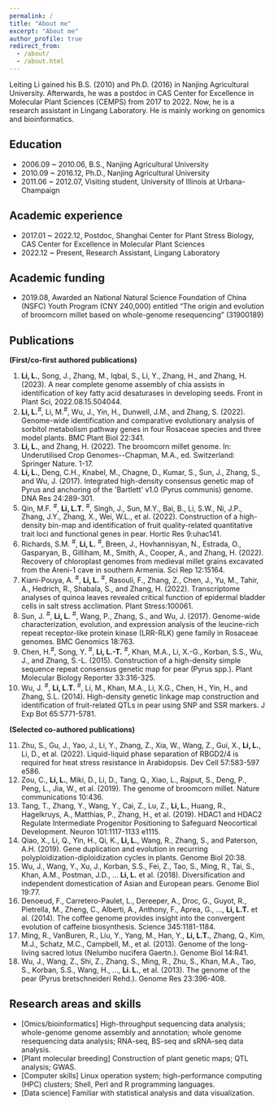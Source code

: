 ```yaml
---
permalink: /
title: "About me"
excerpt: "About me"
author_profile: true
redirect_from: 
  - /about/
  - /about.html
---
```


Leiting Li gained his B.S. (2010) and Ph.D. (2016) in Nanjing Agricultural University. Afterwards, he was a postdoc in CAS Center for Excellence in Molecular Plant Sciences (CEMPS) from 2017 to 2022. Now, he is a research assistant in Lingang Laboratory. He is mainly working on genomics and bioinformatics. 

## Education

-	2006.09 ~ 2010.06, B.S., Nanjing Agricultural University 
-	2010.09 ~ 2016.12, Ph.D., Nanjing Agricultural University
-	2011.06 ~ 2012.07, Visiting student, University of Illinois at Urbana-Champaign	

## Academic experience

-	2017.01 ~ 2022.12, Postdoc, Shanghai Center for Plant Stress Biology, CAS Center for Excellence in Molecular Plant Sciences
-	2022.12 ~ Present, Research Assistant, Lingang Laboratory

## Academic funding

-	2019.08, Awarded an National Natural Science Foundation of China (NSFC) Youth Program (CNY 240,000) entitled “The origin and evolution of broomcorn millet based on whole-genome resequencing” (31900189)

## Publications

**(First/co-first authored publications)**

1.	**Li, L.**, Song, J., Zhang, M., Iqbal, S., Li, Y., Zhang, H., and Zhang, H. (2023). A near complete genome assembly of chia assists in identification of key fatty acid desaturases in developing seeds. Front in Plant Sci, 2022.08.15.504044.
2.	**Li, L.**<sup>#</sup>, Li, M.<sup>#</sup>, Wu, J., Yin, H., Dunwell, J.M., and Zhang, S. (2022). Genome-wide identification and comparative evolutionary analysis of sorbitol metabolism pathway genes in four Rosaceae species and three model plants. BMC Plant Biol 22:341.
3.	**Li, L.**, and Zhang, H. (2022). The broomcorn millet genome. In: Underutilised Crop Genomes--Chapman, M.A., ed. Switzerland: Springer Nature. 1-17.
4.	**Li, L.**, Deng, C.H., Knabel, M., Chagne, D., Kumar, S., Sun, J., Zhang, S., and Wu, J. (2017). Integrated high-density consensus genetic map of Pyrus and anchoring of the 'Bartlett' v1.0 (Pyrus communis) genome. DNA Res 24:289-301.
5.	Qin, M.F. <sup>#</sup>, **Li, L.T.** <sup>#</sup>, Singh, J., Sun, M.Y., Bai, B., Li, S.W., Ni, J.P., Zhang, J.Y., Zhang, X., Wei, W.L., et al. (2022). Construction of a high-density bin-map and identification of fruit quality-related quantitative trait loci and functional genes in pear. Hortic Res 9:uhac141.
6.	Richards, S.M. <sup>#</sup>, **Li, L.** <sup>#</sup>, Breen, J., Hovhannisyan, N., Estrada, O., Gasparyan, B., Gilliham, M., Smith, A., Cooper, A., and Zhang, H. (2022). Recovery of chloroplast genomes from medieval millet grains excavated from the Areni-1 cave in southern Armenia. Sci Rep 12:15164.
7.	Kiani-Pouya, A. <sup>#</sup>, **Li, L.** <sup>#</sup>, Rasouli, F., Zhang, Z., Chen, J., Yu, M., Tahir, A., Hedrich, R., Shabala, S., and Zhang, H. (2022). Transcriptome analyses of quinoa leaves revealed critical function of epidermal bladder cells in salt stress acclimation. Plant Stress:100061.
8.	Sun, J. <sup>#</sup>, **Li, L.** <sup>#</sup>, Wang, P., Zhang, S., and Wu, J. (2017). Genome-wide characterization, evolution, and expression analysis of the leucine-rich repeat receptor-like protein kinase (LRR-RLK) gene family in Rosaceae genomes. BMC Genomics 18:763.
9.	Chen, H.<sup>#</sup>, Song, Y. <sup>#</sup>, **Li, L.-T.** <sup>#</sup>, Khan, M.A., Li, X.-G., Korban, S.S., Wu, J., and Zhang, S.-L. (2015). Construction of a high-density simple sequence repeat consensus genetic map for pear (Pyrus spp.). Plant Molecular Biology Reporter 33:316-325.
10.	Wu, J. <sup>#</sup>, **Li, L.T.** <sup>#</sup>, Li, M., Khan, M.A., Li, X.G., Chen, H., Yin, H., and Zhang, S.L. (2014). High-density genetic linkage map construction and identification of fruit-related QTLs in pear using SNP and SSR markers. J Exp Bot 65:5771-5781.

**(Selected co-authored publications)**

11.	Zhu, S., Gu, J., Yao, J., Li, Y., Zhang, Z., Xia, W., Wang, Z., Gui, X., **Li, L.**, Li, D., et al. (2022). Liquid-liquid phase separation of RBGD2/4 is required for heat stress resistance in Arabidopsis. Dev Cell 57:583-597 e586.
12.	Zou, C., **Li, L.**, Miki, D., Li, D., Tang, Q., Xiao, L., Rajput, S., Deng, P., Peng, L., Jia, W., et al. (2019). The genome of broomcorn millet. Nature communications 10:436.
13.	Tang, T., Zhang, Y., Wang, Y., Cai, Z., Lu, Z., **Li, L.**, Huang, R., Hagelkruys, A., Matthias, P., Zhang, H., et al. (2019). HDAC1 and HDAC2 Regulate Intermediate Progenitor Positioning to Safeguard Neocortical Development. Neuron 101:1117-1133 e1115.
14.	Qiao, X., Li, Q., Yin, H., Qi, K., **Li, L.**, Wang, R., Zhang, S., and Paterson, A.H. (2019). Gene duplication and evolution in recurring polyploidization-diploidization cycles in plants. Genome Biol 20:38.
15.	Wu, J., Wang, Y., Xu, J., Korban, S.S., Fei, Z., Tao, S., Ming, R., Tai, S., Khan, A.M., Postman, J.D., … **Li, L.** et al. (2018). Diversification and independent domestication of Asian and European pears. Genome Biol 19:77.
16.	Denoeud, F., Carretero-Paulet, L., Dereeper, A., Droc, G., Guyot, R., Pietrella, M., Zheng, C., Alberti, A., Anthony, F., Aprea, G., …, **Li, L.T.** et al. (2014). The coffee genome provides insight into the convergent evolution of caffeine biosynthesis. Science 345:1181-1184.
17.	Ming, R., VanBuren, R., Liu, Y., Yang, M., Han, Y., **Li, L.T.**, Zhang, Q., Kim, M.J., Schatz, M.C., Campbell, M., et al. (2013). Genome of the long-living sacred lotus (Nelumbo nucifera Gaertn.). Genome Biol 14:R41.
18.	Wu, J., Wang, Z., Shi, Z., Zhang, S., Ming, R., Zhu, S., Khan, M.A., Tao, S., Korban, S.S., Wang, H., …, **Li. L.**, et al. (2013). The genome of the pear (Pyrus bretschneideri Rehd.). Genome Res 23:396-408.

## Research areas and skills

-	[Omics/bioinformatics] High-throughput sequencing data analysis; whole-genome genome assembly and annotation; whole genome resequencing data analysis; RNA-seq, BS-seq and sRNA-seq data analysis. 
-	[Plant molecular breeding] Construction of plant genetic maps; QTL analysis; GWAS. 
-	[Computer skills] Linux operation system; high-performance computing (HPC) clusters; Shell, Perl and R programming languages.
-	[Data science] Familiar with statistical analysis and data visualization. 

